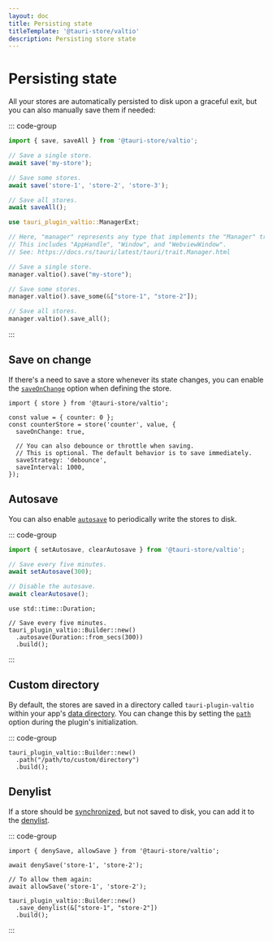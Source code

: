 ```yaml
---
layout: doc
title: Persisting state
titleTemplate: '@tauri-store/valtio'
description: Persisting store state
---
```


# Persisting state

All your stores are automatically persisted to disk upon a graceful exit, but you can also manually save them if needed:

::: code-group

```typescript [JavaScript]
import { save, saveAll } from '@tauri-store/valtio';

// Save a single store.
await save('my-store');

// Save some stores.
await save('store-1', 'store-2', 'store-3');

// Save all stores.
await saveAll();
```

```rust [Rust]
use tauri_plugin_valtio::ManagerExt;

// Here, "manager" represents any type that implements the "Manager" trait provided by Tauri.
// This includes "AppHandle", "Window", and "WebviewWindow".
// See: https://docs.rs/tauri/latest/tauri/trait.Manager.html

// Save a single store.
manager.valtio().save("my-store");

// Save some stores.
manager.valtio().save_some(&["store-1", "store-2"]);

// Save all stores.
manager.valtio().save_all();
```

:::

## Save on change

If there's a need to save a store whenever its state changes, you can enable the [`saveOnChange`](https://tb.dev.br/tauri-store/js-docs/plugin-valtio/interfaces/StoreBackendOptions.html#saveonchange) option when defining the store.

```typescript{5}
import { store } from '@tauri-store/valtio';

const value = { counter: 0 };
const counterStore = store('counter', value, {
  saveOnChange: true,

  // You can also debounce or throttle when saving.
  // This is optional. The default behavior is to save immediately.
  saveStrategy: 'debounce',
  saveInterval: 1000,
});
```

## Autosave

You can also enable [`autosave`](https://docs.rs/tauri-plugin-valtio/latest/tauri_plugin_valtio/struct.Builder.html#method.autosave) to periodically write the stores to disk.

::: code-group

```typescript [JavaScript]
import { setAutosave, clearAutosave } from '@tauri-store/valtio';

// Save every five minutes.
await setAutosave(300);

// Disable the autosave.
await clearAutosave();
```

```rust{5} [Rust]
use std::time::Duration;

// Save every five minutes.
tauri_plugin_valtio::Builder::new()
  .autosave(Duration::from_secs(300))
  .build();
```

:::

## Custom directory

By default, the stores are saved in a directory called `tauri-plugin-valtio` within your app's [data directory](https://docs.rs/tauri/latest/tauri/path/struct.PathResolver.html#method.app_data_dir). You can change this by setting the [`path`](https://docs.rs/tauri-plugin-valtio/latest/tauri_plugin_valtio/struct.Builder.html#method.path) option during the plugin's initialization.

::: code-group

```rust{2} [src-tauri/src/lib.rs]
tauri_plugin_valtio::Builder::new()
  .path("/path/to/custom/directory")
  .build();
```

## Denylist

If a store should be [synchronized](./synchronization.md), but not saved to disk, you can add it to the [denylist](https://docs.rs/tauri-plugin-valtio/latest/tauri_plugin_valtio/struct.Builder.html#method.save_denylist).

::: code-group

```typescript{3} [JavaScript]
import { denySave, allowSave } from '@tauri-store/valtio';

await denySave('store-1', 'store-2');

// To allow them again:
await allowSave('store-1', 'store-2');
```

```rust{2} [Rust]
tauri_plugin_valtio::Builder::new()
  .save_denylist(&["store-1", "store-2"])
  .build();
```

:::

